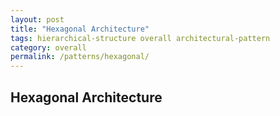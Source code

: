 ```yaml
---
layout: post
title: "Hexagonal Architecture"
tags: hierarchical-structure overall architectural-pattern
category: overall
permalink: /patterns/hexagonal/
---
```


## Hexagonal Architecture
